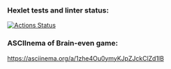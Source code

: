 ### Hexlet tests and linter status:
[![Actions Status](https://github.com/AIGelios/python-project-49/workflows/hexlet-check/badge.svg)](https://github.com/AIGelios/python-project-49/actions)

### ASCIInema of Brain-even game:
https://asciinema.org/a/1zhe4Ou0ymyKJpZJckClZd1lB
